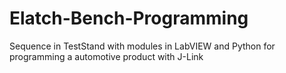 # Elatch-Bench-Programming
Sequence in TestStand with modules in LabVIEW and Python for programming a automotive product with J-Link